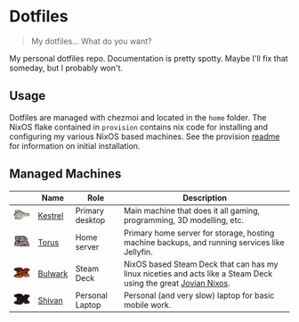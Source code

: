 # Dotfiles
> My dotfiles... What do you want? 

My personal dotfiles repo. Documentation is pretty spotty. Maybe I'll fix that 
someday, but I probably won't. 

## Usage

Dotfiles are managed with chezmoi and located in the `home` folder. The NixOS 
flake contained in `provision` contains nix code for installing and configuring 
my various NixOS based machines. See the provision [readme](./provision/readme.md)
for information on initial installation.

## Managed Machines

| | Name | Role | Description |
|---|---|---|---|
| <img src="./resources/img/kestrel.png" width="100"> | [Kestrel](./provision/hosts/kestrel/) | Primary desktop | Main machine that does it all gaming, programming, 3D modelling, etc. |
| <img src="./resources/img/torus.png" width="100"> | [Torus](./provision/hosts/torus/) | Home server | Primary home server for storage, hosting machine backups, and running services like Jellyfin. |
| <img src="./resources/img/bulwark.png" width="100"> | [Bulwark](./provision/hosts/bulwark/) | Steam Deck | NixOS based Steam Deck that can has my linux niceties and acts like a Steam Deck using the great [Jovian Nixos](https://github.com/Jovian-Experiments/Jovian-NixOS). |
| <img src="./resources/img/shivan.png" width="100"> | [Shivan](./provision/hosts/shivan/) | Personal Laptop | Personal (and very slow) laptop for basic mobile work. |
